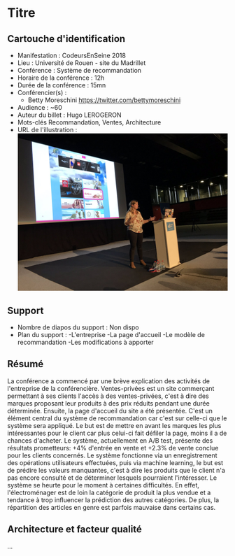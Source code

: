 # Titre

## Cartouche d'identification

 - Manifestation : CodeursEnSeine 2018
 - Lieu : Université de Rouen - site du Madrillet
 - Conférence : Système de recommandation
 - Horaire de la conférence : 12h
 - Durée de la conférence : 15mn
 - Conférencier(s) :
   - Betty Moreschini https://twitter.com/bettymoreschini
 - Audience : ~60
 - Auteur du billet : Hugo LEROGERON
 - Mots-clés Recommandation, Ventes, Architecture
 - URL de l'illustration : ![Photo par CodeurEnSeine sur Twitter](illustration.jpg)

## Support
 - Nombre de diapos du support : Non dispo
 - Plan du support : 
  -L'entreprise
  -La page d'accueil
  -Le modèle de recommandation
  -Les modifications à apporter

## Résumé
La conférence a commencé par une brève explication des activités de l'entreprise de la conférencière. Ventes-privées est un site commerçant permettant à ses clients l'accès à des ventes-privées, c'est à dire des marques proposant leur produits à des prix réduits pendant une durée déterminée. 
Ensuite, la page d'accueil du site a été présentée. C'est un élément central du système de recommandation car c'est sur celle-ci que le système sera appliqué. Le but est de mettre en avant les marques les plus intéressantes pour le client car plus celui-ci fait défiler la page, moins il a de chances d'acheter. Le système, actuellement en A/B test, présente des résultats prometteurs: +4% d'entrée en vente et +2.3% de vente conclue pour les clients concernés. 
Le système fonctionne via un enregistrement des opérations utilisateurs effectuées, puis via machine learning, le but est de prédire les valeurs manquantes, c'est à dire les produits que le client n'a pas encore consulté et de déterminer lesquels pourraient l'intéresser. 
Le système se heurte pour le moment à certaines difficultés. En effet, l'électroménager est de loin la catégorie de produit la plus vendue et a tendance à trop influencer la prédiction des autres catégories. De plus, la répartition des articles en genre est parfois mauvaise dans certains cas.   

## Architecture et facteur qualité
...
